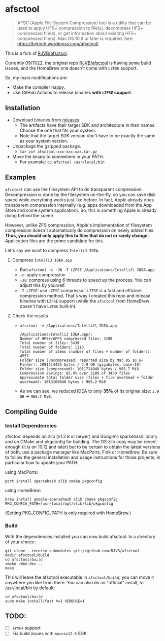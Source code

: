 # afsctool

> AFSC (Apple File System Compression) tool is a utility that can be used
to apply HFS+ compression to file(s), decompress HFS+ compressed file(s), or
get information about existing HFS+ compressed file(s).
Mac OS 10.6 or later is required. See: https://brkirch.wordpress.com/afsctool/

This is a fork of [RJVB/afsctool](https://github.com/RJVB/afsctool).

Currently 09/11/22, the original repo [RJVB/afsctool](https://github.com/RJVB/afsctool) is having some build issues, and the HomeBrew one doesn't come with `LZFSE` support.

So, my main modifications are:

- Make the compiler happy.
- Use GitHub Actions to release binaries **with `LZFSE` support**.

## Installation

- Download binaries from [releases](https://github.com/charlie0129/afsctool/releases).
  - The artifacts have their target SDK and architecture in their names. Choose the one that fits your system.
  - Note that the target SDK version *don't* have to be exactly the same as your system version.
- Unpackage the gzipped package.
  - `tar zxf afsctool-xxx-xxx-xxx.tar.gz`
- Move the binary to somewhere in your PATH.
  - For example: `cp afsctool /usr/local/bin`

## Examples

`afsctool` can use the filesystem API to do transparent compression. Decompression is done by the filesystem on-the-fly, so you can save disk space while everything works just like before. In fact, Apple already does transparent compression internally (e.g. apps downloaded from the App Store and some system application). So, this is something Apple is already doing behind the scene.

However, unlike ZFS compression, Apple's implementation of filesystem compression doesn't automatically do compression on newly added files. **Thus, you should only apply this to files that do not or rarely change.** Application files are the prime candidate for this.

Let's say we want to compress `IntelliJ IDEA`.

1. Compress `IntelliJ IDEA.app`

   - Run `afsctool -c -J6 -T LZFSE /Applications/IntelliJ\ IDEA.app`
   - `-c`: apply compression
   - `-J6`: compress using 6 threads to speed up the process. You can adjust this by yourself.
   - `-T LZFSE`: use `LZFSE` compressor. `LZFSE` is a fast and efficient compression method. That's way I created this repo and release binaries with `LZFSE` support (while the `afsctool` from HomeBrew doesn't have `LZFSE` built-in).

2. Check the results

   - `afsctool -v /Applications/IntelliJ\ IDEA.app`

     ```
     /Applications/IntelliJ IDEA.app/:
     Number of HFS+/APFS compressed files: 3189
     Total number of files: 3439
     Total number of folders: 1118
     Total number of items (number of files + number of folders): 4557
     Folder size (uncompressed; reported size by Mac OS 10.6+ Finder): 2891214455 bytes / 2.9 GB (gigabytes, base-10)
     Folder size (compressed): 1011724848 bytes / 965.7 MiB
     Compression savings: 65.0% over 3189 of 3439 files
     Approximate total folder size (files + file overhead + folder overhead): 1013166648 bytes / 966.2 MiB
     ```

   - As we can see, we reduced IDEA to only **35%** of its original size: `2.9 GB` -> `965.7 MiB`.

## Compiling Guide

### Install Dependencies

afsctool depends on zlib (v1.2.8 or newer) and Google's sparsehash library and on CMake
and pkgconfig for building. The OS zlib copy may be recent enough (it is on 10.12 and later) but to be
certain to obtain the latest versions of both, use a package manager like MacPorts, Fink
or HomeBrew. Be sure to follow the general installation and usage instructions for those
projects, in particular how to update your PATH.

using MacPorts:

```shell
port install sparsehash zlib cmake pkgconfig
```

using HomeBrew:

```shell
brew install google-sparsehash zlib cmake pkgconfig
PKG_CONFIG_PATH=/usr/local/opt/zlib/lib/pkgconfig
```

(Setting PKG_CONFIG_PATH is only required with HomeBrew.)

### Build

With the dependencies installed you can now build afsctool. In a directory of your choice:

```shell
git clone --recurse-submodules git://github.com/RJVB/afsctool
mkdir afsctool/build
cd afsctool/build
cmake -Wno-dev ..
make
```

This will leave the afsctool executable in `afsctool/build`; you can move it anywhere
you like from there. You can also do an "official" install, to /usr/local/bin by
default:
```shell
cd afsctool/build
sudo make install/fast V=1 VERBOSE=1
```

## TODO:

- [ ] `arm64` support
- [ ] Fix build issues with `macosx12.0` SDK
